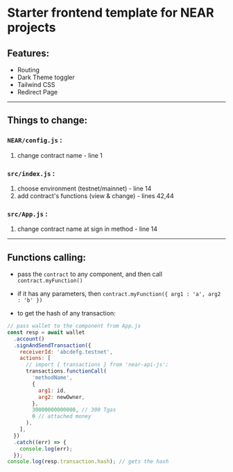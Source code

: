 # Starter frontend template for NEAR projects

## Features:

- Routing
- Dark Theme toggler
- Tailwind CSS
- Redirect Page

<hr/>

## Things to change:

### `NEAR/config.js` :

1. change contract name - line 1

### `src/index.js` :

1. choose environment (testnet/mainnet) - line 14
2. add contract's functions (view & change) - lines 42,44

### `src/App.js` :

1. change contract name at sign in method - line 14

<hr/>

## Functions calling:

- pass the `contract` to any component, and then call `contract.myFunction()`

- if it has any parameters, then `contract.myFunction({ arg1 : 'a', arg2 : 'b' })`

- to get the hash of any transaction:

```js
// pass wallet to the component from App.js
const resp = await wallet
  .account()
  .signAndSendTransaction({
    receiverId: 'abcdefg.testnet',
    actions: [
      // import { transactions } from 'near-api-js';
      transactions.functionCall(
        'methodName',
        {
          arg1: id,
          arg2: newOwner,
        },
        30000000000000, // 300 Tgas
        0 // attached money
      ),
    ],
  })
  .catch((err) => {
    console.log(err);
  });
console.log(resp.transaction.hash); // gets the hash
```
